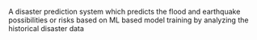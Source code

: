 A disaster prediction system which predicts the flood and earthquake possibilities or risks based on ML based model training by analyzing the historical disaster data
